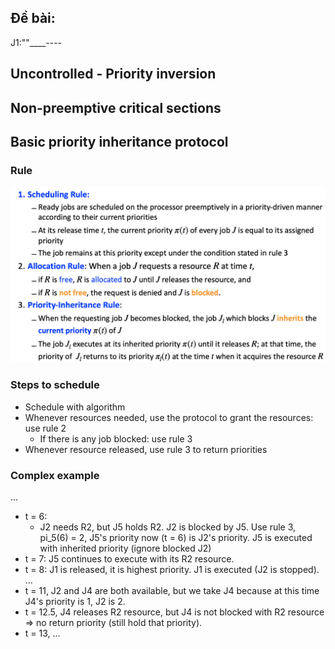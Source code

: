 ## Đề bài:
J1:""____----


## Uncontrolled - Priority inversion

## Non-preemptive critical sections

## Basic priority inheritance protocol
### Rule
![](/assets/img/2020-05-27-11-16-31.png)

### Steps to schedule
- Schedule with algorithm
- Whenever resources needed, use the protocol to grant the resources: use rule 2
  - If there is any job blocked: use rule 3
- Whenever resource released, use rule 3 to return priorities

### Complex example
...
- t = 6:
  - J2 needs R2, but J5 holds R2. J2 is blocked by J5. Use rule 3, pi_5(6) = 2,  J5's priority now (t = 6) is J2's priority. J5 is executed with inherited priority (ignore blocked J2)
- t = 7: J5 continues to execute with its R2 resource.
- t = 8: J1 is released, it is highest priority. J1 is executed (J2 is stopped). 
...
- t = 11, J2 and J4 are both available, but we take J4 because at this time J4's priority is 1, J2 is 2.
- t = 12.5, J4 releases R2 resource, but J4 is not blocked with R2 resource => no return priority (still hold that priority).
- t = 13, ...